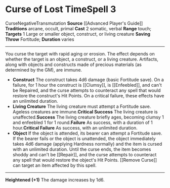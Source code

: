 ﻿---
actions: '[two-actions]'
area: null
bloodline: null
component:
- Somatic
- Verbal
cost: null
deity: null
domain: null
duration: varies
element: null
heighten: '+1'
heighten_level: 3, 4, 5, 6, 7, 8, 9, 10
id: '683'
lesson: null
level: '3'
mystery: null
name: Curse of Lost Time
patron_theme: null
range: touch
rarity: Common
requirement: null
saving_throw: Fortitude
school: Transmutation
source: '[[DATABASE/source/Advanced Player''s Guide|Advanced Player''s Guide]]'
target: 1 Large or smaller object, [[DATABASE/trait/Construct|construct]] , or living
  creature
tradition:
- Arcane
- Occult
- Primal
trait:
- '[[DATABASE/trait/Curse|Curse]]'
- '[[DATABASE/trait/Negative|Negative]]'
- '[[DATABASE/trait/Transmutation|Transmutation]]'
trigger: null
type: Spell

---
# Curse of Lost Time<span class="item-type">Spell 3</span>

<span class="item-trait">Curse</span><span class="item-trait">Negative</span><span class="item-trait">Transmutation</span>
**Source** [[Advanced Player's Guide]] 
**Traditions** arcane, occult, primal
**Cast** <span class="action-icon">2</span> somatic, verbal
**Range** touch; **Targets** 1 Large or smaller object, construct, or living creature
**Saving Throw** Fortitude; **Duration** varies

---
You curse the target with rapid aging or erosion. The effect depends on whether the target is an object, a construct, or a living creature. Artifacts, along with objects and constructs made of precious materials (as determined by the GM), are immune.

* **Construct** The construct takes 4d6 damage (basic Fortitude save). On a failure, for 1 hour the construct is [[Clumsy]], is [[Enfeebled]], and can't be Repaired, and the curse attempts to counteract any spell that would restore the construct's Hit Points. On a critical failure, these effects have an unlimited duration.
* **Living Creature** The living creature must attempt a Fortitude save. Ageless creatures are immune.**Critical Success** The living creature is unaffected.**Success** The living creature briefly ages, becoming clumsy 1 and enfeebled 1 for 1 round.**Failure** As success, with a duration of 1 hour.**Critical Failure** As success, with an unlimited duration.
* **Object** If the object is attended, its bearer can attempt a Fortitude save. If the bearer fails or the object is unattended, the object immediately takes 4d6 damage (applying Hardness normally) and the item is cursed with an unlimited duration. Until the curse ends, the item becomes shoddy and can't be [[Repair]], and the curse attempts to counteract any spell that would restore the object's Hit Points. [[Remove Curse]] can target an item affected by this spell.

---
**Heightened (+1)** The damage increases by 1d6.
